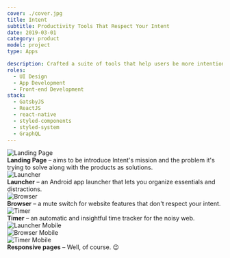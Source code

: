 ```yaml
---
cover: ./cover.jpg
title: Intent
subtitle: Productivity Tools That Respect Your Intent
date: 2019-03-01
category: product
model: project
type: Apps

description: Crafted a suite of tools that help users be more intentional with their digital life.
roles:
  - UI Design
  - App Development
  - Front-end Development
stack:
  - GatsbyJS
  - ReactJS
  - react-native
  - styled-components
  - styled-system
  - GraphQL
---
```


<div class="ui-screenshot">
	<img alt="Landing Page" src="./landing.png" title="Landing Page" />
</div>
<figcaption>
	<strong>Landing Page</strong> – aims to be introduce Intent's mission and the problem it's trying to solve along with the products as solutions.
</figcaption>

<div class="ui-screenshot">
	<img alt="Launcher" src="./launcher.png" title="Launcher" />
</div>
<figcaption>
	<strong>Launcher</strong> – an Android app launcher that lets you organize essentials and distractions.
</figcaption>

<div class="ui-screenshot">
	<img alt="Browser" src="./browser.png" title="Browser" />
</div>
<figcaption>
	<strong>Browser</strong> – a mute switch for website features that don't respect your intent.
</figcaption>

<div class="ui-screenshot">
	<img alt="Timer" src="./timer.png" title="Timer" />
</div>
<figcaption>
	<strong>Timer</strong> – an automatic and insightful time tracker for the noisy web.
</figcaption>

<div class="grid three-column">
	<div class="ui-screenshot">
		<img alt="Launcher Mobile" src="./launcher-mobile.png" title="Launcher Mobile" />
	</div>
	<div class="ui-screenshot">
		<img alt="Browser Mobile" src="./browser-mobile.png" title="Browser Mobile" />
	</div>
	<div class="ui-screenshot">
		<img alt="Timer Mobile" src="./timer-mobile.png" title="Timer Mobile" />
	</div>
</div>

<figcaption>
	<strong>Responsive pages</strong> – Well, of course. 😉
</figcaption>
